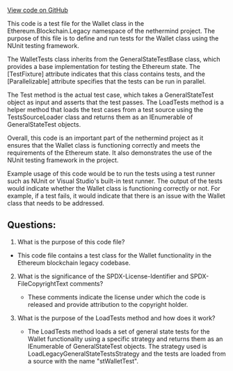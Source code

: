 [View code on GitHub](https://github.com/nethermindeth/nethermind/Ethereum.Blockchain.Legacy.Test/WalletTests.cs)

This code is a test file for the Wallet class in the Ethereum.Blockchain.Legacy namespace of the nethermind project. The purpose of this file is to define and run tests for the Wallet class using the NUnit testing framework. 

The WalletTests class inherits from the GeneralStateTestBase class, which provides a base implementation for testing the Ethereum state. The [TestFixture] attribute indicates that this class contains tests, and the [Parallelizable] attribute specifies that the tests can be run in parallel. 

The Test method is the actual test case, which takes a GeneralStateTest object as input and asserts that the test passes. The LoadTests method is a helper method that loads the test cases from a test source using the TestsSourceLoader class and returns them as an IEnumerable of GeneralStateTest objects. 

Overall, this code is an important part of the nethermind project as it ensures that the Wallet class is functioning correctly and meets the requirements of the Ethereum state. It also demonstrates the use of the NUnit testing framework in the project. 

Example usage of this code would be to run the tests using a test runner such as NUnit or Visual Studio's built-in test runner. The output of the tests would indicate whether the Wallet class is functioning correctly or not. For example, if a test fails, it would indicate that there is an issue with the Wallet class that needs to be addressed.
## Questions: 
 1. What is the purpose of this code file?
   - This code file contains a test class for the Wallet functionality in the Ethereum blockchain legacy codebase.

2. What is the significance of the SPDX-License-Identifier and SPDX-FileCopyrightText comments?
   - These comments indicate the license under which the code is released and provide attribution to the copyright holder.

3. What is the purpose of the LoadTests method and how does it work?
   - The LoadTests method loads a set of general state tests for the Wallet functionality using a specific strategy and returns them as an IEnumerable of GeneralStateTest objects. The strategy used is LoadLegacyGeneralStateTestsStrategy and the tests are loaded from a source with the name "stWalletTest".